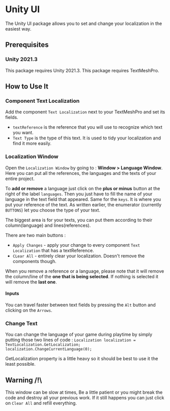 # Unity UI
The Unity UI package allows you to set and change your localization in the easiest way.

## Prerequisites
### Unity 2021.3
This package requires Unity 2021.3.
This package requires TextMeshPro.

## How to Use It
### Component Text Localization
Add the component ``Text Localization`` next to your TextMeshPro and set its fields.
- ``textReference`` is the reference that you will use to recognize which text you want.
- ``Text Type`` is the type of this text. It is used to tidy your localization and find it more easily.

### Localization Window
Open the ``Localization Window`` by going to : **Window > Language Window**.
Here you can put all the references, the languages and the texts of your entire project.

To **add or remove** a language just click on the **plus or minus** button at the right of the label ``languages``. Then you just have to fill the name of your language in the text field that appeared.
Same for the ``keys``. It is where you put your reference of the text. As written earlier, the enumerator (currently ``BUTTONS``) let you choose the type of your text.

The biggest area is for your texts, you can put them according to their column(language) and lines(references).

There are two main buttons :
- ``Apply Changes`` - apply your change to every component ``Text Localization`` that has a textReference.
- ``CLear All`` - entirely clear your localization. Doesn't remove the components though.

When you remove a reference or a language, please note that it will remove the column/line of the **one that is being selected**. If nothing is selected it will remove the **last one**. 

#### Inputs
You can travel faster between text fields by pressing the ``Alt`` button and clicking on the ``Arrows``.

### Change Text
You can change the language of your game during playtime by simply putting those two lines of code :
``Localization localization = TextLocalization.GetLocalization;``
``localization.ChangeCurrentLanguage(0);``

GetLocalization property is a little heavy so it should be best to use it the least possible.

## Warning /!\
This window can be slow at times, Be a little patient or you might break the code and destroy all your previous work. If it still happens you can just click on ``Clear All`` and refill everything.